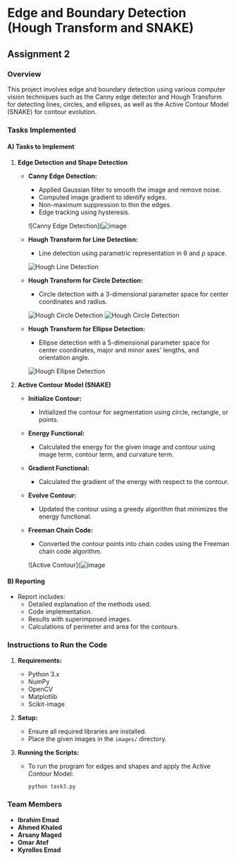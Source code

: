 # Edge and Boundary Detection (Hough Transform and SNAKE)

## Assignment 2


### Overview
This project involves edge and boundary detection using various computer vision techniques such as the Canny edge detector and Hough Transform for detecting lines, circles, and ellipses, as well as the Active Contour Model (SNAKE) for contour evolution.

### Tasks Implemented

#### A) Tasks to Implement

1. **Edge Detection and Shape Detection**
    - **Canny Edge Detection:**
        - Applied Gaussian filter to smooth the image and remove noise.
        - Computed image gradient to identify edges.
        - Non-maximum suppression to thin the edges.
        - Edge tracking using hysteresis.
        
      ![Canny Edge Detection](![image]([https://github.com/IbrahimEmad11/CompVision_Task2/assets/output/active-contour.jpg](https://github.com/IbrahimEmad11/CompVision_Task2/blob/main/assets/output/canny.jpg))
      

      
    - **Hough Transform for Line Detection:**
        - Line detection using parametric representation in θ and ρ space.
        
      ![Hough Line Detection]([https://i.imgur.com/XtNH9Hp.png](https://github.com/IbrahimEmad11/CompVision_Task2/blob/main/assets/output/hough-line.jpg))
      
    - **Hough Transform for Circle Detection:**
        - Circle detection with a 3-dimensional parameter space for center coordinates and radius.
        
      ![Hough Circle Detection]([https://i.imgur.com/6G6aeAs.png](https://github.com/IbrahimEmad11/CompVision_Task2/blob/main/assets/output/hough-circle1.jpg))
      ![Hough Circle Detection]([https://i.imgur.com/X7BpmQN.png](https://github.com/IbrahimEmad11/CompVision_Task2/blob/main/assets/output/hough-circle2.jpg))
      
    - **Hough Transform for Ellipse Detection:**
        - Ellipse detection with a 5-dimensional parameter space for center coordinates, major and minor axes' lengths, and orientation angle.
        
      ![Hough Ellipse Detection]([https://i.imgur.com/LKlhMx0.png](https://github.com/IbrahimEmad11/CompVision_Task2/blob/main/assets/output/hough-elipse.png))

2. **Active Contour Model (SNAKE)**
    - **Initialize Contour:**
        - Initialized the contour for segmentation using circle, rectangle, or points.
    - **Energy Functional:**
        - Calculated the energy for the given image and contour using image term, contour term, and curvature term.
    - **Gradient Functional:**
        - Calculated the gradient of the energy with respect to the contour.
    - **Evolve Contour:**
        - Updated the contour using a greedy algorithm that minimizes the energy functional.
    - **Freeman Chain Code:**
        - Converted the contour points into chain codes using the Freeman chain code algorithm.
        
      ![Active Contour](![image]([https://github.com/IbrahimEmad11/CompVision_Task2/assets/output/active-contour.jpg](https://github.com/IbrahimEmad11/CompVision_Task2/blob/main/assets/output/active-contour.jpg))

#### B) Reporting

- Report includes:
    - Detailed explanation of the methods used.
    - Code implementation.
    - Results with superimposed images.
    - Calculations of perimeter and area for the contours.


### Instructions to Run the Code

1. **Requirements:**
    - Python 3.x
    - NumPy
    - OpenCV
    - Matplotlib
    - Scikit-image

2. **Setup:**
    - Ensure all required libraries are installed.
    - Place the given images in the `images/` directory.

3. **Running the Scripts:**
    - To run the program for edges and shapes and apply the Active Contour Model:
      ```bash
      python task3.py
      ```
### Team Members
- **Ibrahim Emad** 
- **Ahmed Khaled**
- **Arsany Maged** 
- **Omar Atef** 
- **Kyrollos Emad** 

